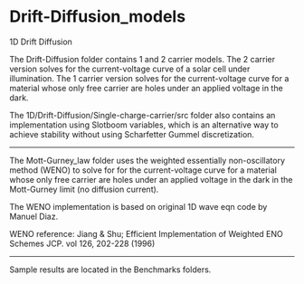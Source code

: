 # Drift-Diffusion_models

1D Drift Diffusion 

The Drift-Diffusion folder contains 1 and 2 carrier models. The 2 carrier version solves for the current-voltage curve of a solar cell under illumination. The 1 carrier version solves for the current-voltage curve for a material whose only free carrier are holes under an applied voltage in the dark.

The 1D/Drift-Diffusion/Single-charge-carrier/src folder also contains an implementation using Slotboom variables, which is an alternative way to achieve stability without using Scharfetter Gummel discretization.

-----------------------------------------------------------------------------------------------------------------------
The Mott-Gurney_law folder uses the weighted essentially non-oscillatory method (WENO) to solve for for the current-voltage curve for a material whose only free carrier are holes under an applied voltage in the dark in the Mott-Gurney limit (no diffusion current).

The WENO implementation is based on original 1D wave eqn code by Manuel Diaz.

WENO reference: Jiang & Shu; Efficient Implementation of Weighted ENO Schemes JCP. vol 126, 202-228 (1996)

-----------------------------------------------------------------------------------------------------------------------
Sample results are located in the Benchmarks folders.
